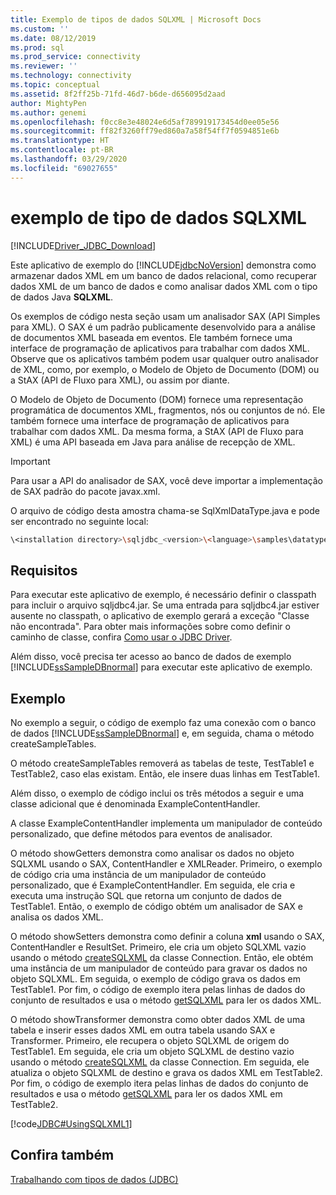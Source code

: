 ```yaml
---
title: Exemplo de tipos de dados SQLXML | Microsoft Docs
ms.custom: ''
ms.date: 08/12/2019
ms.prod: sql
ms.prod_service: connectivity
ms.reviewer: ''
ms.technology: connectivity
ms.topic: conceptual
ms.assetid: 8f2ff25b-71fd-46d7-b6de-d656095d2aad
author: MightyPen
ms.author: genemi
ms.openlocfilehash: f0cc8e3e48024e6d5af789919173454d0ee05e56
ms.sourcegitcommit: ff82f3260ff79ed860a7a58f54ff7f0594851e6b
ms.translationtype: HT
ms.contentlocale: pt-BR
ms.lasthandoff: 03/29/2020
ms.locfileid: "69027655"
---
```

# <a name="sqlxml-data-type-sample"></a>exemplo de tipo de dados SQLXML

[!INCLUDE[Driver_JDBC_Download](../../includes/driver_jdbc_download.md)]

Este aplicativo de exemplo do [!INCLUDE[jdbcNoVersion](../../includes/jdbcnoversion_md.md)] demonstra como armazenar dados XML em um banco de dados relacional, como recuperar dados XML de um banco de dados e como analisar dados XML com o tipo de dados Java **SQLXML**.

Os exemplos de código nesta seção usam um analisador SAX (API Simples para XML). O SAX é um padrão publicamente desenvolvido para a análise de documentos XML baseada em eventos. Ele também fornece uma interface de programação de aplicativos para trabalhar com dados XML. Observe que os aplicativos também podem usar qualquer outro analisador de XML, como, por exemplo, o Modelo de Objeto de Documento (DOM) ou a StAX (API de Fluxo para XML), ou assim por diante.

O Modelo de Objeto de Documento (DOM) fornece uma representação programática de documentos XML, fragmentos, nós ou conjuntos de nó. Ele também fornece uma interface de programação de aplicativos para trabalhar com dados XML. Da mesma forma, a StAX (API de Fluxo para XML) é uma API baseada em Java para análise de recepção de XML.

> [!IMPORTANT]  
> Para usar a API do analisador de SAX, você deve importar a implementação de SAX padrão do pacote javax.xml.

O arquivo de código desta amostra chama-se SqlXmlDataType.java e pode ser encontrado no seguinte local:

```bash
\<installation directory>\sqljdbc_<version>\<language>\samples\datatypes
```

## <a name="requirements"></a>Requisitos

Para executar este aplicativo de exemplo, é necessário definir o classpath para incluir o arquivo sqljdbc4.jar. Se uma entrada para sqljdbc4.jar estiver ausente no classpath, o aplicativo de exemplo gerará a exceção "Classe não encontrada". Para obter mais informações sobre como definir o caminho de classe, confira [Como usar o JDBC Driver](../../connect/jdbc/using-the-jdbc-driver.md).

Além disso, você precisa ter acesso ao banco de dados de exemplo [!INCLUDE[ssSampleDBnormal](../../includes/sssampledbnormal_md.md)] para executar este aplicativo de exemplo.

## <a name="example"></a>Exemplo

No exemplo a seguir, o código de exemplo faz uma conexão com o banco de dados [!INCLUDE[ssSampleDBnormal](../../includes/sssampledbnormal_md.md)] e, em seguida, chama o método createSampleTables.

O método createSampleTables removerá as tabelas de teste, TestTable1 e TestTable2, caso elas existam. Então, ele insere duas linhas em TestTable1.

Além disso, o exemplo de código inclui os três métodos a seguir e uma classe adicional que é denominada ExampleContentHandler.

A classe ExampleContentHandler implementa um manipulador de conteúdo personalizado, que define métodos para eventos de analisador.

O método showGetters demonstra como analisar os dados no objeto SQLXML usando o SAX, ContentHandler e XMLReader. Primeiro, o exemplo de código cria uma instância de um manipulador de conteúdo personalizado, que é ExampleContentHandler. Em seguida, ele cria e executa uma instrução SQL que retorna um conjunto de dados de TestTable1. Então, o exemplo de código obtém um analisador de SAX e analisa os dados XML.

O método showSetters demonstra como definir a coluna **xml** usando o SAX, ContentHandler e ResultSet. Primeiro, ele cria um objeto SQLXML vazio usando o método [createSQLXML](../../connect/jdbc/reference/createsqlxml-method-sqlserverconnection.md) da classe Connection. Então, ele obtém uma instância de um manipulador de conteúdo para gravar os dados no objeto SQLXML. Em seguida, o exemplo de código grava os dados em TestTable1. Por fim, o código de exemplo itera pelas linhas de dados do conjunto de resultados e usa o método [getSQLXML](../../connect/jdbc/reference/getsqlxml-method-sqlserverresultset.md) para ler os dados XML.

O método showTransformer demonstra como obter dados XML de uma tabela e inserir esses dados XML em outra tabela usando SAX e Transformer. Primeiro, ele recupera o objeto SQLXML de origem do TestTable1. Em seguida, ele cria um objeto SQLXML de destino vazio usando o método [createSQLXML](../../connect/jdbc/reference/createsqlxml-method-sqlserverconnection.md) da classe Connection. Em seguida, ele atualiza o objeto SQLXML de destino e grava os dados XML em TestTable2. Por fim, o código de exemplo itera pelas linhas de dados do conjunto de resultados e usa o método [getSQLXML](../../connect/jdbc/reference/getsqlxml-method-sqlserverresultset.md) para ler os dados XML em TestTable2.

[!code[JDBC#UsingSQLXML1](../../connect/jdbc/codesnippet/Java/sqlxml-data-type-sample_1.java)]

## <a name="see-also"></a>Confira também

[Trabalhando com tipos de dados &#40;JDBC&#41;](../../connect/jdbc/working-with-data-types-jdbc.md)
